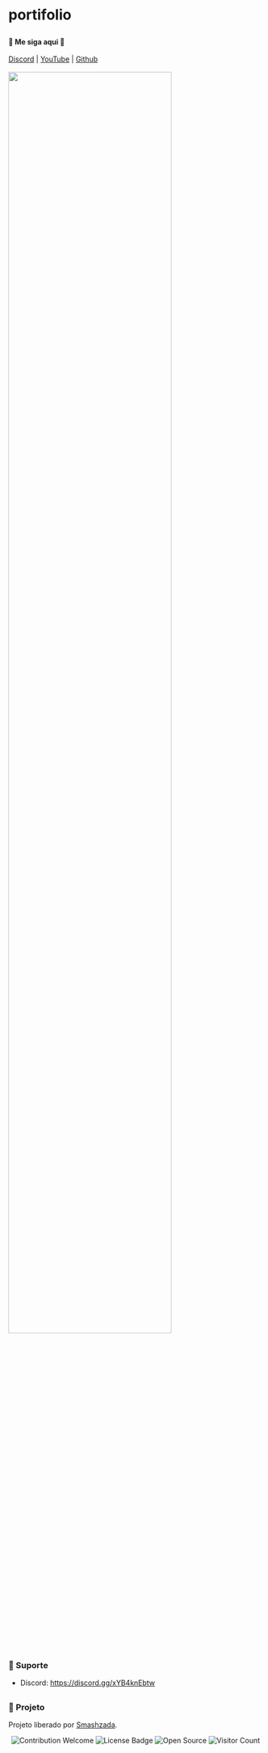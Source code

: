 # portifolio <p align='center'>
  <b>🎨 Me siga aqui  🎨</b><br>  
  <a href="https://discord.gg/xYB4knEbtw">Discord</a> |
  <a href="https://www.youtube.com/watch?v=KZi9nwYR6hY&feature=youtu.be">YouTube</a> |
  <a href="https://github.com/SmashKrlh/">Github</a><br><br>
  <img src="https://media.discordapp.net/attachments/1069136524077183027/1155553506149802004/Captura_de_tela_2023-09-24_141550.png?width=892&height=429" style="width: 80%">
</p>

### 🧰 Suporte
- Discord: https://discord.gg/xYB4knEbtw

##  

### 📜 Projeto
Projeto liberado por [Smashzada](https://smashzada7.shop/).

<p align="center">
  <img src="https://img.shields.io/badge/contributions-welcome-brightgreen.svg?style=flat" alt="Contribution Welcome">
  <img src="https://img.shields.io/badge/License-GPLv3-blue.svg" alt="License Badge">
  <img src="https://badges.frapsoft.com/os/v3/open-source.svg?v=103" alt="Open Source">
  <img src="https://visitor-badge.laobi.icu/badge?page_id=Plasmonix" alt="Visitor Count">
</p>
